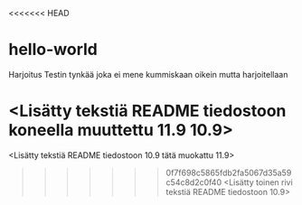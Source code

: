 <<<<<<< HEAD
# hello-world
Harjoitus
Testin tynkää joka ei mene kummiskaan oikein
mutta harjoitellaan

<Lisätty tekstiä README tiedostoon koneella muuttettu 11.9 10.9>
=======
<Lisätty tekstiä README tiedostoon 10.9 tätä muokattu 11.9>
>>>>>>> 0f7f698c5865fdb2fa5067d35a59c54c8d2c0f40
<Lisätty toinen rivi tekstiä README tiedostoon 10.9>
